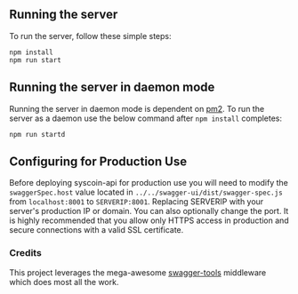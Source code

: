 ## Running the server
To run the server, follow these simple steps:

```
npm install
npm run start
```

## Running the server in daemon mode
Running the server in daemon mode is dependent on [pm2](https://www.npmjs.com/package/pm2). To run the server as a daemon use the below command after `npm install` completes:

```
npm run startd
```

## Configuring for Production Use
Before deploying syscoin-api for production use you will need to modify the `swaggerSpec.host` value located in `../../swagger-ui/dist/swagger-spec.js` from 
`localhost:8001` to `SERVERIP:8001`. Replacing SERVERIP with your server's production IP or domain. You can also optionally change the port. It is highly recommended that you 
allow only HTTPS access in production and secure connections with a valid SSL certificate.


### Credits
This project leverages the mega-awesome [swagger-tools](https://github.com/apigee-127/swagger-tools) middleware which does most all the work.

